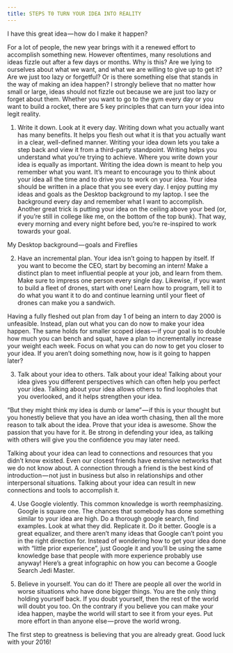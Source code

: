 ```yaml
---
title: STEPS T0 TURN YOUR IDEA INTO REALITY
---
```


I have this great idea — how do I make it happen?

For a lot of people, the new year brings with it a renewed effort to accomplish something new. However oftentimes, many resolutions and ideas fizzle out after a few days or months. Why is this? Are we lying to ourselves about what we want, and what we are willing to give up to get it? Are we just too lazy or forgetful? Or is there something else that stands in the way of making an idea happen? I strongly believe that no matter how small or large, ideas should not fizzle out because we are just too lazy or forget about them. Whether you want to go to the gym every day or you want to build a rocket, there are 5 key principles that can turn your idea into legit reality.

1. Write it down. Look at it every day.
Writing down what you actually want has many benefits. It helps you flesh out what it is that you actually want in a clear, well-defined manner. Writing your idea down lets you take a step back and view it from a third-party standpoint. Writing helps you understand what you’re trying to achieve.
Where you write down your idea is equally as important. Writing the idea down is meant to help you remember what you want. It’s meant to encourage you to think about your idea all the time and to drive you to work on your idea. Your idea should be written in a place that you see every day. I enjoy putting my ideas and goals as the Desktop background to my laptop. I see the background every day and remember what I want to accomplish. Another great trick is putting your idea on the ceiling above your bed (or, if you’re still in college like me, on the bottom of the top bunk). That way, every morning and every night before bed, you’re re-inspired to work towards your goal.

My Desktop background — goals and Fireflies

2. Have an incremental plan.
Your idea isn’t going to happen by itself. If you want to become the CEO, start by becoming an intern! Make a distinct plan to meet influential people at your job, and learn from them. Make sure to impress one person every single day. Likewise, if you want to build a fleet of drones, start with one! Learn how to program, tell it to do what you want it to do and continue learning until your fleet of drones can make you a sandwich.

Having a fully fleshed out plan from day 1 of being an intern to day 2000 is unfeasible. Instead, plan out what you can do now to make your idea happen. The same holds for smaller scoped ideas — if your goal is to double how much you can bench and squat, have a plan to incrementally increase your weight each week. Focus on what you can do now to get you closer to your idea. If you aren’t doing something now, how is it going to happen later?

3. Talk about your idea to others.
Talk about your idea! Talking about your idea gives you different perspectives which can often help you perfect your idea. Talking about your idea allows others to find loopholes that you overlooked, and it helps strengthen your idea.

“But they might think my idea is dumb or lame” — if this is your thought but you honestly believe that you have an idea worth chasing, then all the more reason to talk about the idea. Prove that your idea is awesome. Show the passion that you have for it. Be strong in defending your idea, as talking with others will give you the confidence you may later need.

Talking about your idea can lead to connections and resources that you didn’t know existed. Even our closest friends have extensive networks that we do not know about. A connection through a friend is the best kind of introduction — not just in business but also in relationships and other interpersonal situations. Talking about your idea can result in new connections and tools to accomplish it.

4. Use Google violently.
This common knowledge is worth reemphasizing. Google is square one. The chances that somebody has done something similar to your idea are high. Do a thorough google search, find examples. Look at what they did. Replicate it. Do it better. Google is a great equalizer, and there aren’t many ideas that Google can’t point you in the right direction for. Instead of wondering how to get your idea done with “little prior experience”, just Google it and you’ll be using the same knowledge base that people with more experience probably use anyway! Here’s a great infographic on how you can become a Google Search Jedi Master.

5. Believe in yourself.
You can do it! There are people all over the world in worse situations who have done bigger things. You are the only thing holding yourself back. If you doubt yourself, then the rest of the world will doubt you too. On the contrary if you believe you can make your idea happen, maybe the world will start to see it from your eyes. Put more effort in than anyone else — prove the world wrong.

The first step to greatness is believing that you are already great. Good luck with your 2016!
